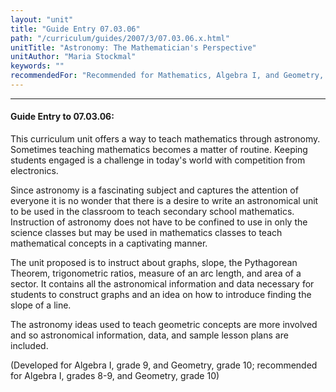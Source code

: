 ```yaml
---
layout: "unit"
title: "Guide Entry 07.03.06"
path: "/curriculum/guides/2007/3/07.03.06.x.html"
unitTitle: "Astronomy: The Mathematician's Perspective"
unitAuthor: "Maria Stockmal"
keywords: ""
recommendedFor: "Recommended for Mathematics, Algebra I, and Geometry, grades 8-10."
---
```

<body>
<hr/>
<h4>
Guide Entry to 07.03.06:
</h4>
<p>
This curriculum unit offers a way to teach mathematics through astronomy. Sometimes teaching mathematics becomes a matter of routine. Keeping students engaged is a challenge in today's world with competition from electronics.
</p>
<p>
Since astronomy is a fascinating subject and captures the attention of everyone it is no wonder that there is a desire to write an astronomical unit to be used in the classroom to teach secondary school mathematics. Instruction of astronomy does not have to be confined to use in only the science classes but may be used in mathematics classes to teach mathematical concepts in a captivating manner.
</p>
<p>
The unit proposed is to instruct about graphs, slope, the Pythagorean Theorem, trigonometric ratios, measure of an arc length, and area of a sector. It contains all the astronomical information and data necessary for students to construct graphs and an idea on how to introduce finding the slope of a line.
</p>
<p>
The astronomy ideas used to teach geometric concepts are more involved and so astronomical information, data, and sample lesson plans are included.
</p>
<p>
(Developed for Algebra I, grade 9, and Geometry, grade 10; recommended for Algebra I, grades 8-9, and Geometry, grade 10)
</p>
</body>
